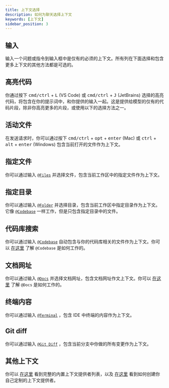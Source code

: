 ```yaml
---
title: 上下文选择
description: 如何为聊天选择上下文
keywords: [上下文]
sidebar_position: 3
---
```


## 输入

输入一个问题或指令到输入框中是仅有的必须的上下文。所有列在下面选择和包含更多上下文的其他方法都是可选的。

## 高亮代码

你通过按下 <kbd>cmd/ctrl</kbd> + <kbd>L</kbd> (VS Code) 或 <kbd>cmd/ctrl</kbd> + <kbd>J</kbd> (JetBrains) 选择的高亮代码，将包含在你的提示词中，和你提供的输入一起。这是提供给模型的仅有的代码片段，除非你高亮更多的片段，或使用以下的选择方法之一。

## 活动文件

在发送请求时，你可以通过按下 <kbd>cmd/ctrl</kbd> + <kbd>opt</kbd> + <kbd>enter</kbd> (Mac) 或 <kbd>ctrl</kbd> + <kbd>alt</kbd> + <kbd>enter</kbd> (Windows) 包含当前打开的文件作为上下文。

## 指定文件

你可以通过输入 [`@Files`](../customize/context-providers.md#file) 并选择文件，包含当前工作区中的指定文件作为上下文。

## 指定目录

你可以通过输入 [`@Folder`](../customize/context-providers.md#folder) 并选择目录，包含当前工作区中指定目录作为上下文。它像 [`@Codebase`](../customize/deep-dives/codebase.md) 一样工作，但是只包含指定目录中的文件。

## 代码库搜索

你可以通过输入 [`@Codebase`](../customize/context-providers.md#codebase) 自动包含与你的代码库相关的文件作为上下文。你可以 [在这里](../customize/deep-dives/codebase.md) 了解 `@Codebase` 是如何工作的。

## 文档网址

你可以通过输入 [`@Docs`](../customize/context-providers.md#docs) 并选择文档网址，包含文档网址作文上下文。你可以 [在这里](../customize/deep-dives/docs.md) 了解 `@Docs` 是如何工作的。

## 终端内容

你可以通过输入 [`@Terminal`](../customize/context-providers.md#terminal) ，包含 IDE 中终端的内容作为上下文。

## Git diff

你可以通过输入 [`@Git Diff`](../customize/context-providers.md#git-diff) ，包含当前分支中你做的所有变更作为上下文。

## 其他上下文

你可以 [在这里](../customize/context-providers.md) 看到完整的内置上下文提供者列表，以及 [在这里](../customize/tutorials/build-your-own-context-provider.md) 看到如何创建你自己定制的上下文提供者。

